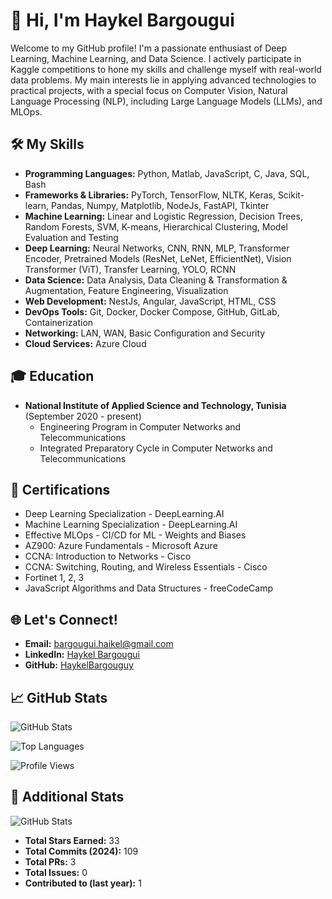 # 👋 Hi, I'm Haykel Bargougui

Welcome to my GitHub profile! I'm a passionate enthusiast of Deep Learning, Machine Learning, and Data Science. I actively participate in Kaggle competitions to hone my skills and challenge myself with real-world data problems. My main interests lie in applying advanced technologies to practical projects, with a special focus on Computer Vision, Natural Language Processing (NLP), including Large Language Models (LLMs), and MLOps.

## 🛠️ My Skills
- **Programming Languages:** Python, Matlab, JavaScript, C, Java, SQL, Bash
- **Frameworks & Libraries:** PyTorch, TensorFlow, NLTK, Keras, Scikit-learn, Pandas, Numpy, Matplotlib, NodeJs, FastAPI, Tkinter
- **Machine Learning:** Linear and Logistic Regression, Decision Trees, Random Forests, SVM, K-means, Hierarchical Clustering, Model Evaluation and Testing
- **Deep Learning:** Neural Networks, CNN, RNN, MLP, Transformer Encoder, Pretrained Models (ResNet, LeNet, EfficientNet), Vision Transformer (ViT), Transfer Learning, YOLO, RCNN
- **Data Science:** Data Analysis, Data Cleaning & Transformation & Augmentation, Feature Engineering, Visualization
- **Web Development:** NestJs, Angular, JavaScript, HTML, CSS
- **DevOps Tools:** Git, Docker, Docker Compose, GitHub, GitLab, Containerization
- **Networking:** LAN, WAN, Basic Configuration and Security
- **Cloud Services:** Azure Cloud

## 🎓 Education
- **National Institute of Applied Science and Technology, Tunisia** (September 2020 - present)
  - Engineering Program in Computer Networks and Telecommunications
  - Integrated Preparatory Cycle in Computer Networks and Telecommunications

## 📜 Certifications
- Deep Learning Specialization - DeepLearning.AI
- Machine Learning Specialization - DeepLearning.AI
- Effective MLOps - CI/CD for ML - Weights and Biases
- AZ900: Azure Fundamentals - Microsoft Azure
- CCNA: Introduction to Networks - Cisco
- CCNA: Switching, Routing, and Wireless Essentials - Cisco
- Fortinet 1, 2, 3
- JavaScript Algorithms and Data Structures - freeCodeCamp

## 🌐 Let's Connect!
- **Email:** [bargougui.haikel@gmail.com](mailto:bargougui.haikel@gmail.com)
- **LinkedIn:** [Haykel Bargougui](https://www.linkedin.com/in/haykel-bargougui-63bbb1245/)
- **GitHub:** [HaykelBargouguy](https://github.com/HaykelBargouguy)

## 📈 GitHub Stats
![GitHub Stats](https://github-readme-stats.vercel.app/api?username=HaykelBargouguy&show_icons=true)

![Top Languages](https://github-readme-stats.vercel.app/api/top-langs/?username=HaykelBargouguy&layout=compact)

![Profile Views](https://komarev.com/ghpvc/?username=HaykelBargouguy&color=blue)

## 🔢 Additional Stats
![GitHub Stats](https://github-readme-stats.vercel.app/api?username=HaykelBargouguy&show_icons=true&hide=contribs,prs)

- **Total Stars Earned:** 33
- **Total Commits (2024):** 109
- **Total PRs:** 3
- **Total Issues:** 0
- **Contributed to (last year):** 1
